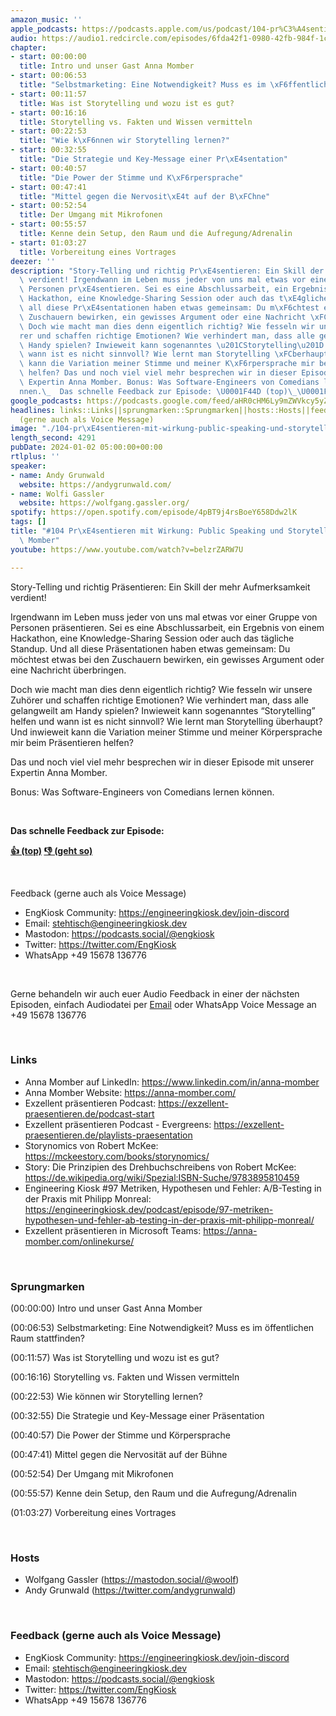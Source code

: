 ```yaml
---
amazon_music: ''
apple_podcasts: https://podcasts.apple.com/us/podcast/104-pr%C3%A4sentieren-mit-wirkung-public-speaking-und-storytelling/id1603082924?i=1000640282069&uo=4
audio: https://audio1.redcircle.com/episodes/6fda42f1-0980-42fb-984f-1c85b67436e6/stream.mp3
chapter:
- start: 00:00:00
  title: Intro und unser Gast Anna Momber
- start: 00:06:53
  title: "Selbstmarketing: Eine Notwendigkeit? Muss es im \xF6ffentlichen Raum stattfinden?"
- start: 00:11:57
  title: Was ist Storytelling und wozu ist es gut?
- start: 00:16:16
  title: Storytelling vs. Fakten und Wissen vermitteln
- start: 00:22:53
  title: "Wie k\xF6nnen wir Storytelling lernen?"
- start: 00:32:55
  title: "Die Strategie und Key-Message einer Pr\xE4sentation"
- start: 00:40:57
  title: "Die Power der Stimme und K\xF6rpersprache"
- start: 00:47:41
  title: "Mittel gegen die Nervosit\xE4t auf der B\xFChne"
- start: 00:52:54
  title: Der Umgang mit Mikrofonen
- start: 00:55:57
  title: Kenne dein Setup, den Raum und die Aufregung/Adrenalin
- start: 01:03:27
  title: Vorbereitung eines Vortrages
deezer: ''
description: "Story-Telling und richtig Pr\xE4sentieren: Ein Skill der mehr Aufmerksamkeit\
  \ verdient! Irgendwann im Leben muss jeder von uns mal etwas vor einer Gruppe von\
  \ Personen pr\xE4sentieren. Sei es eine Abschlussarbeit, ein Ergebnis von einem\
  \ Hackathon, eine Knowledge-Sharing Session oder auch das t\xE4gliche Standup. Und\
  \ all diese Pr\xE4sentationen haben etwas gemeinsam: Du m\xF6chtest etwas bei den\
  \ Zuschauern bewirken, ein gewisses Argument oder eine Nachricht \xFCberbringen.\
  \ Doch wie macht man dies denn eigentlich richtig? Wie fesseln wir unsere Zuh\xF6\
  rer und schaffen richtige Emotionen? Wie verhindert man, dass alle gelangweilt am\
  \ Handy spielen? Inwieweit kann sogenanntes \u201CStorytelling\u201D helfen und\
  \ wann ist es nicht sinnvoll? Wie lernt man Storytelling \xFCberhaupt? Und inwieweit\
  \ kann die Variation meiner Stimme und meiner K\xF6rpersprache mir beim Pr\xE4sentieren\
  \ helfen? Das und noch viel viel mehr besprechen wir in dieser Episode mit unserer\
  \ Expertin Anna Momber. Bonus: Was Software-Engineers von Comedians lernen k\xF6\
  nnen.\_  Das schnelle Feedback zur Episode: \U0001F44D (top)\_\U0001F44E (geht so)"
google_podcasts: https://podcasts.google.com/feed/aHR0cHM6Ly9mZWVkcy5yZWRjaXJjbGUuY29tLzBlY2ZkZmQ3LWZkYTEtNGMzZC05NTE1LTQ3NjcyN2Y5ZGY1ZQ/episode/ZjEyODI1ZDEtOTQxYS00Y2M3LWIyMTktNWUxZjEzMmFmZTcx?sa=X&ved=2ahUKEwiztM_Z-72DAxVJl44IHeESDO8QkfYCegQIARAF
headlines: links::Links||sprungmarken::Sprungmarken||hosts::Hosts||feedback-gerne-auch-als-voice-message::Feedback
  (gerne auch als Voice Message)
image: "./104-pr\xE4sentieren-mit-wirkung-public-speaking-und-storytelling-mit-anna-momber.jpg"
length_second: 4291
pubDate: 2024-01-02 05:00:00+00:00
rtlplus: ''
speaker:
- name: Andy Grunwald
  website: https://andygrunwald.com/
- name: Wolfi Gassler
  website: https://wolfgang.gassler.org/
spotify: https://open.spotify.com/episode/4pBT9j4rsBoeY658Ddw2lK
tags: []
title: "#104 Pr\xE4sentieren mit Wirkung: Public Speaking und Storytelling mit Anna\
  \ Momber"
youtube: https://www.youtube.com/watch?v=belzrZARW7U

---
```

<p>Story-Telling und richtig Präsentieren: Ein Skill der mehr Aufmerksamkeit verdient!</p><p>Irgendwann im Leben muss jeder von uns mal etwas vor einer Gruppe von Personen präsentieren. Sei es eine Abschlussarbeit, ein Ergebnis von einem Hackathon, eine Knowledge-Sharing Session oder auch das tägliche Standup. Und all diese Präsentationen haben etwas gemeinsam: Du möchtest etwas bei den Zuschauern bewirken, ein gewisses Argument oder eine Nachricht überbringen.</p><p>Doch wie macht man dies denn eigentlich richtig? Wie fesseln wir unsere Zuhörer und schaffen richtige Emotionen? Wie verhindert man, dass alle gelangweilt am Handy spielen? Inwieweit kann sogenanntes “Storytelling” helfen und wann ist es nicht sinnvoll? Wie lernt man Storytelling überhaupt? Und inwieweit kann die Variation meiner Stimme und meiner Körpersprache mir beim Präsentieren helfen?</p><p>Das und noch viel viel mehr besprechen wir in dieser Episode mit unserer Expertin Anna Momber.</p><p>Bonus: Was Software-Engineers von Comedians lernen können. </p><p><br></p><p><strong>Das schnelle Feedback zur Episode:</strong></p><p><a href="https://api.openpodcast.dev/feedback/104/upvote" rel="nofollow"><strong>👍 (top)</strong></a><strong> </strong><a href="https://api.openpodcast.dev/feedback/104/downvote" rel="nofollow"><strong>👎 (geht so)</strong></a></p><p><br></p><p>Feedback (gerne auch als Voice Message)</p><ul><li>EngKiosk Community: <a href="https://engineeringkiosk.dev/join-discord">https://engineeringkiosk.dev/join-discord</a> </li><li>Email: <a href="mailto:stehtisch@engineeringkiosk.dev" rel="nofollow">stehtisch@engineeringkiosk.dev</a></li><li>Mastodon: <a href="https://podcasts.social/@engkiosk" rel="nofollow">https://podcasts.social/@engkiosk</a></li><li>Twitter: <a href="https://twitter.com/EngKiosk" rel="nofollow">https://twitter.com/EngKiosk</a></li><li>WhatsApp +49 15678 136776</li></ul><p><br></p><p>Gerne behandeln wir auch euer Audio Feedback in einer der nächsten Episoden, einfach Audiodatei per <a href="https://engineeringkiosk.dev/kontakt/">Email</a> oder WhatsApp Voice Message an +49 15678 136776</p><p><br></p><h3 id="links">Links</h3><ul><li>Anna Momber auf LinkedIn: <a href="https://www.linkedin.com/in/anna-momber" rel="nofollow">https://www.linkedin.com/in/anna-momber</a></li><li>Anna Momber Website: <a href="https://anna-momber.com/" rel="nofollow">https://anna-momber.com/</a></li><li>Exzellent präsentieren Podcast: <a href="https://exzellent-praesentieren.de/podcast-start" rel="nofollow">https://exzellent-praesentieren.de/podcast-start</a></li><li>Exzellent präsentieren Podcast - Evergreens: <a href="https://exzellent-praesentieren.de/playlists-praesentation" rel="nofollow">https://exzellent-praesentieren.de/playlists-praesentation</a></li><li>Storynomics von Robert McKee: <a href="https://mckeestory.com/books/storynomics/" rel="nofollow">https://mckeestory.com/books/storynomics/</a> </li><li>Story: Die Prinzipien des Drehbuchschreibens von Robert McKee: <a href="https://de.wikipedia.org/wiki/Spezial:ISBN-Suche/9783895810459" rel="nofollow">https://de.wikipedia.org/wiki/Spezial:ISBN-Suche/9783895810459</a></li><li>Engineering Kiosk #97 Metriken, Hypothesen und Fehler: A/B-Testing in der Praxis mit Philipp Monreal: <a href="https://engineeringkiosk.dev/podcast/episode/97-metriken-hypothesen-und-fehler-ab-testing-in-der-praxis-mit-philipp-monreal/">https://engineeringkiosk.dev/podcast/episode/97-metriken-hypothesen-und-fehler-ab-testing-in-der-praxis-mit-philipp-monreal/</a></li><li>Exzellent präsentieren in Microsoft Teams: <a href="https://anna-momber.com/onlinekurse/" rel="nofollow">https://anna-momber.com/onlinekurse/</a></li></ul><p><br></p><h3 id="sprungmarken">Sprungmarken</h3><p>(00:00:00) Intro und unser Gast Anna Momber</p><p>(00:06:53) Selbstmarketing: Eine Notwendigkeit? Muss es im öffentlichen Raum stattfinden?</p><p>(00:11:57) Was ist Storytelling und wozu ist es gut?</p><p>(00:16:16) Storytelling vs. Fakten und Wissen vermitteln</p><p>(00:22:53) Wie können wir Storytelling lernen?</p><p>(00:32:55) Die Strategie und Key-Message einer Präsentation</p><p>(00:40:57) Die Power der Stimme und Körpersprache</p><p>(00:47:41) Mittel gegen die Nervosität auf der Bühne</p><p>(00:52:54) Der Umgang mit Mikrofonen</p><p>(00:55:57) Kenne dein Setup, den Raum und die Aufregung/Adrenalin</p><p>(01:03:27) Vorbereitung eines Vortrages</p><p><br></p><h3 id="hosts">Hosts</h3><ul><li>Wolfgang Gassler (<a href="https://mastodon.social/@woolf" rel="nofollow">https://mastodon.social/@woolf</a>)</li><li>Andy Grunwald (<a href="https://twitter.com/andygrunwald" rel="nofollow">https://twitter.com/andygrunwald</a>)</li></ul><p><br></p><h3 id="feedback-gerne-auch-als-voice-message">Feedback (gerne auch als Voice Message)</h3><ul><li>EngKiosk Community: <a href="https://engineeringkiosk.dev/join-discord">https://engineeringkiosk.dev/join-discord</a> </li><li>Email: <a href="mailto:stehtisch@engineeringkiosk.dev" rel="nofollow">stehtisch@engineeringkiosk.dev</a></li><li>Mastodon: <a href="https://podcasts.social/@engkiosk" rel="nofollow">https://podcasts.social/@engkiosk</a></li><li>Twitter: <a href="https://twitter.com/EngKiosk" rel="nofollow">https://twitter.com/EngKiosk</a></li><li>WhatsApp +49 15678 136776</li></ul>